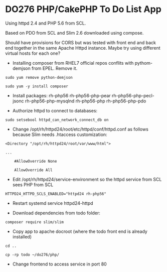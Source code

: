 # DO276 PHP/CakePHP To Do List App

Using httpd 2.4 and PHP 5.6 from SCL.

Based on PDO from SCL and Slim 2.6 downloaded using compose.

Should have provisions for CORS but was tested with front end and back end together in the same Apache Httpd instance. Maybe try using different virtual hosts for each one?

* Installing composer from RHEL7 official repos conflits with pythom-demjson from EPEL. Remove it.

`sudo yum remove python-demjson`

`sudo yum -y install composer`

* Install packages: rh-php56 rh-php56-php-pear rh-php56-php-pecl-jsonc rh-php56-php-mysqlnd rh-php56-php rh-php56-php-pdo

* Authorize httpd to connect to databases:

`sudo setsebool httpd_can_network_connect_db on`

* Change /opt/rh/httpd24/root/etc/httpd/conf/httpd.conf as follows because Slim needs .htaccess customization:

`<Directory "/opt/rh/httpd24/root/var/www/html">`

`...`

`    #AllowOverride None`

`    AllowOverride All`

* Edit /opt/rh/httpd24/service-environment so the httpd service from SCL sees PHP from SCL

`HTTPD24_HTTPD_SCLS_ENABLED="httpd24 rh-php56"`

* Restart systemd service httpd24-httpd

* Download dependencies from todo folder:

`composer require slim/slim`

* Copy app to apache docroot (where the todo front end is already installed)

`cd ..`

`cp -rp todo ~/do276/php/`

* Change frontend to access service in port 80

